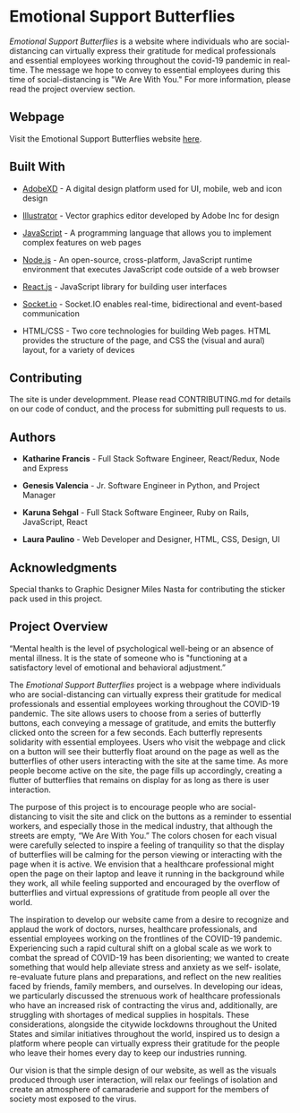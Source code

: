 # Emotional Support Butterflies 

*Emotional Support Butterflies* is a website where individuals who are social-distancing can virtually express their gratitude for medical professionals and essential employees working throughout the covid-19 pandemic in real-time. The message we hope to convey to essential employees during this time of social-distancing is "We Are With You." For more information, please read the project overview section.

## Webpage
Visit the Emotional Support Butterflies website [here](http://butterflies.herokuapp.com/).

## Built With
* [AdobeXD](https://www.adobe.com/products/xd.html) -
A digital design platform used for UI, mobile, web and icon design
 
* [Illustrator](https://www.adobe.com/products/illustrator.html) - 
Vector graphics editor developed by Adobe Inc for design
 
* [JavaScript](https://www.javascript.com/) - 
A programming language that allows you to implement complex features on web pages
 
* [Node.js](https://nodejs.org/en/about/) - 
An open-source, cross-platform, JavaScript runtime environment that executes JavaScript code outside of a web browser
  
* [React.js](https://reactjs.org/) -
JavaScript library for building user interfaces

* [Socket.io](https://socket.io/) -
Socket.IO enables real-time, bidirectional and event-based communication
 
* HTML/CSS -
Two core technologies for building Web pages. HTML provides the structure of the page, and CSS the (visual and aural) layout, for a variety of devices

## Contributing
The site is under developmment.
Please read CONTRIBUTING.md for details on our code of conduct, and the process for submitting pull requests to us.

## Authors
* **Katharine Francis** -
Full Stack Software Engineer, React/Redux, Node and Express


* **Genesis Valencia** - Jr. Software Engineer in Python, and Project Manager

* **Karuna Sehgal** - Full Stack Software Engineer, Ruby on Rails, JavaScript, React

* **Laura Paulino** - Web Developer and Designer, HTML, CSS, Design, UI 

## Acknowledgments

Special thanks to Graphic Designer Miles Nasta for contributing the sticker pack used in this project.

## Project Overview
“Mental health is the level of psychological well-being or an absence of mental illness. It is the state of someone who is "functioning at a satisfactory level of emotional and behavioral adjustment.”

The *Emotional Support Butterflies* project is a webpage where individuals who are social-distancing can virtually express their gratitude for medical professionals and essential employees working throughout the COVID-19 pandemic. The site allows users to choose from a series of butterfly buttons, each conveying a message of gratitude, and emits the butterfly clicked onto the screen for a few seconds. Each butterfly represents solidarity with essential employees. Users who visit the webpage and click on a button will see their butterfly float around on the page as well as the butterflies of other users interacting with the site at the same time. As more people become active on the site, the page fills up accordingly, creating a flutter of butterflies that remains on display for as long as there is user interaction.


The purpose of this project is to encourage people who are social-distancing to visit the site and click on the buttons as a reminder to essential workers, and especially those in the medical industry, that although the streets are empty, “We Are With You.” The colors chosen for each visual were carefully selected to inspire a feeling of tranquility so that the display of butterflies will be calming for the person viewing or interacting with the page when it is active. We envision that a healthcare professional might open the page on their laptop and leave it running in the background while they work, all while feeling supported and encouraged by the overflow of butterflies and virtual expressions of gratitude from people all over the world.

The inspiration to develop our website came from a desire to recognize and applaud the work of doctors, nurses, healthcare professionals, and essential employees working on the frontlines of the COVID-19 pandemic. Experiencing such a rapid cultural shift on a global scale as we work to combat the spread of COVID-19 has been disorienting; we wanted to create something that would help alleviate stress and anxiety as we self- isolate, re-evaluate future plans and preparations, and reflect on the new realities faced by friends, family members, and ourselves. In developing our ideas, we particularly discussed the strenuous work of healthcare professionals who have an increased risk of contracting the virus and, additionally, are struggling with shortages of medical supplies in hospitals. These considerations, alongside the citywide lockdowns throughout the United States and similar initiatives throughout the world, inspired us to design a platform where people can virtually express their gratitude for the people who leave their homes every day to keep our industries running. 

Our vision is that the simple design of our website, as well as the visuals produced through user interaction, will relax our feelings of isolation and create an atmosphere of camaraderie and support for the members of society most exposed to the virus.


